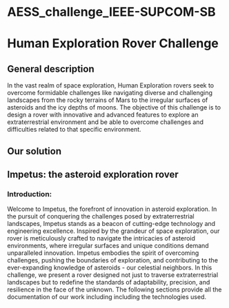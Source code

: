 # AESS_challenge_IEEE-SUPCOM-SB
# Human Exploration Rover Challenge 
## General description 
In the vast realm of space exploration, Human Exploration rovers seek to overcome formidable challenges like navigating diverse and challenging landscapes from the rocky terrains of Mars to the irregular surfaces of asteroids and the icy depths of moons. The objective of this challenge is to design a rover with innovative and advanced features to explore an extraterrestrial environment and be able to overcome challenges and difficulties related to that specific environment.
## Our solution
## Impetus: the asteroid exploration rover
### Introduction: 
Welcome to Impetus, the forefront of innovation in asteroid exploration. In the pursuit of conquering the challenges posed by extraterrestrial landscapes, Impetus stands as a beacon of cutting-edge technology and engineering excellence. Inspired by the grandeur of space exploration, our rover is meticulously crafted to navigate the intricacies of asteroid environments, where irregular surfaces and unique conditions demand unparalleled innovation.
Impetus embodies the spirit of overcoming challenges, pushing the boundaries of exploration, and contributing to the ever-expanding knowledge of asteroids - our celestial neighbors. In this challenge, we present a rover designed not just to traverse extraterrestrial landscapes but to redefine the standards of adaptability, precision, and resilience in the face of the unknown. 
The following sections provide all the documentation of our work including including the technologies used.
